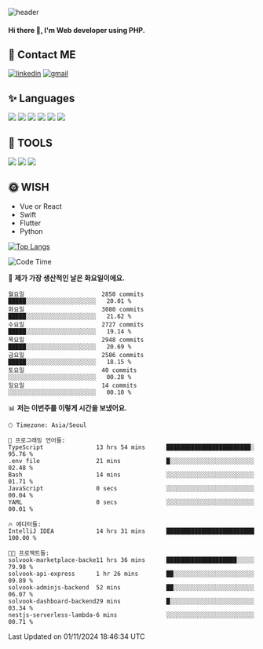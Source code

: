 ![header](https://capsule-render.vercel.app/api?type=waving&color=auto&height=300&section=header&text=Elin&fontSize=90&animation=twinkling)

#### Hi there 👋, I'm <b>Web developer</b> using PHP. ####

<!--
- 🔭 I’m currently working on Uniwill
- 🌱 I’m currently learning Vue or React or Python.
-->

<!---#### I am PHP developer --->

## 💌 Contact ME ###
[<img src='https://img.shields.io/badge/-EunjiKo-%230A66C2?style=flat-square&logo=LinkedIn&logoColor=white' alt='linkedin'>](https://www.linkedin.com/in/https://www.linkedin.com/in/eunji-ko-00a907164//)  [<img src='https://img.shields.io/badge/-einee214%40gmail.com-%23EA4335?style=flat-square&logo=Gmail&logoColor=white' alt='gmail'>](einee214@gmail.com)  


## ✨ Languages
<img src='https://img.shields.io/badge/-PHP-%23777BB4?style=for-the-badge&logo=PHP&logoColor=white'> <img src='https://img.shields.io/badge/-Laravel-%23FF2D20?style=for-the-badge&logo=Laravel&logoColor=white'> <img src='https://img.shields.io/badge/Jquery-%230769AD?style=for-the-badge&logo=Jquery&logoColor=white'> <img src='https://img.shields.io/badge/CSS3-%231572B6?style=for-the-badge&logo=CSS3&logoColor=white'> <img src='https://img.shields.io/badge/Bootstrap-%237952B3?style=for-the-badge&logo=Bootstrap&logoColor=white' > <img src='https://img.shields.io/badge/MySQL-%234479A1?style=for-the-badge&logo=MySQL&logoColor=white' >

## 🌷 TOOLS
<img src='https://img.shields.io/badge/PHPSTORM-%23000000?style=for-the-badge&logo=PhpStorm&logoColor=white' > <img src='https://img.shields.io/badge/GitLab-%23FCA121?style=for-the-badge&logo=GitLab&logoColor=white' > <img src='https://img.shields.io/badge/GitHub-%23181717?style=for-the-badge&logo=GitHub&logoColor=white'>


## 🌞 WISH
- Vue or React
- Swift
- Flutter
- Python


[![Top Langs](https://github-readme-stats.vercel.app/api/top-langs/?username=ein214&layout=compact)](https://github.com/anuraghazra/github-readme-stats)

<!--START_SECTION:waka-->
![Code Time](http://img.shields.io/badge/Code%20Time-3%2C867%20hrs%2013%20mins-blue)

📅 **제가 가장 생산적인 날은 화요일이에요.** 

```text
월요일                      2850 commits        █████░░░░░░░░░░░░░░░░░░░░   20.01 % 
화요일                      3080 commits        █████░░░░░░░░░░░░░░░░░░░░   21.62 % 
수요일                      2727 commits        █████░░░░░░░░░░░░░░░░░░░░   19.14 % 
목요일                      2948 commits        █████░░░░░░░░░░░░░░░░░░░░   20.69 % 
금요일                      2586 commits        █████░░░░░░░░░░░░░░░░░░░░   18.15 % 
토요일                      40 commits          ░░░░░░░░░░░░░░░░░░░░░░░░░   00.28 % 
일요일                      14 commits          ░░░░░░░░░░░░░░░░░░░░░░░░░   00.10 % 
```


📊 **저는 이번주를 이렇게 시간을 보냈어요.** 

```text
🕑︎ Timezone: Asia/Seoul

💬 프로그래밍 언어들: 
TypeScript               13 hrs 54 mins      ████████████████████████░   95.76 % 
.env file                21 mins             █░░░░░░░░░░░░░░░░░░░░░░░░   02.48 % 
Bash                     14 mins             ░░░░░░░░░░░░░░░░░░░░░░░░░   01.71 % 
JavaScript               0 secs              ░░░░░░░░░░░░░░░░░░░░░░░░░   00.04 % 
YAML                     0 secs              ░░░░░░░░░░░░░░░░░░░░░░░░░   00.01 % 

🔥 에디터들: 
IntelliJ IDEA            14 hrs 31 mins      █████████████████████████   100.00 % 

🐱‍💻 프로젝트들: 
solvook-marketplace-backe11 hrs 36 mins      ████████████████████░░░░░   79.98 % 
solvook-api-express      1 hr 26 mins        ██░░░░░░░░░░░░░░░░░░░░░░░   09.89 % 
solvook-adminjs-backend  52 mins             ██░░░░░░░░░░░░░░░░░░░░░░░   06.07 % 
solvook-dashboard-backend29 mins             █░░░░░░░░░░░░░░░░░░░░░░░░   03.34 % 
nestjs-serverless-lambda-6 mins              ░░░░░░░░░░░░░░░░░░░░░░░░░   00.71 % 
```


 Last Updated on 01/11/2024 18:46:34 UTC
<!--END_SECTION:waka-->

<!---![GitHub stats](https://github-readme-stats.vercel.app/api?username=ein214&show_icons=true&theme=dracula)  --->



